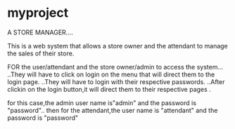 # myproject

A STORE MANAGER....


This is a web system that allows a store owner and the attendant to manage the sales of their store.

FOR the user/attendant and the store owner/admin to access the system...
..They will have to click on  login on the menu that will direct them to the login page.
..They will have to login with their respective passwords.
..After clickin on the login button,it will direct them to their respective pages .

for this case,the admin user name is"admin" and the password is "password"..
then for the attendant,the user name is "attendant" and the password is "password"